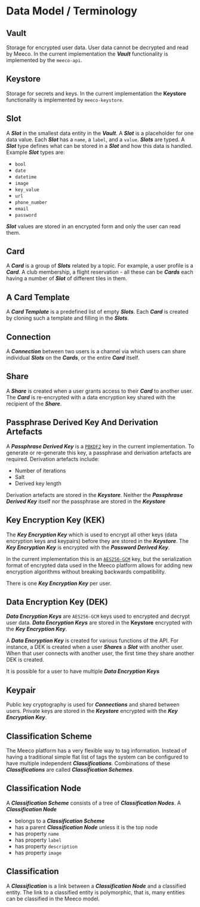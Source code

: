 # Data Model / Terminology

## Vault

Storage for encrypted user data. User data cannot be decrypted and read by Meeco. In the current implementation the **_Vault_** functionality is implemented by the `meeco-api`.

## Keystore

Storage for secrets and keys. In the current implementation the **Keystore** functionality is implemented by `meeco-keystore`.

## Slot

A **_Slot_** in the smallest data entity in the **_Vault_**. A **_Slot_** is a placeholder for one data value. Each **_Slot_** has a `name`, a `label`, and a `value`. **_Slots_** are typed. A **_Slot_** type defines what can be stored in a **_Slot_** and how this data is handled. Example **_Slot_** types are:

- `bool`
- `date`
- `datetime`
- `image`
- `key_value`
- `url`
- `phone_number`
- `email`
- `password`

**_Slot_** values are stored in an encrypted form and only the user can read them.

## Card

A **_Card_** is a group of **_Slots_** related by a topic. For example, a user profile is a **_Card_**. A club membership, a flight reservation - all these can be **_Cards_** each having a number of **_Slot_** of different tiles in them.

## A Card Template

A **_Card Template_** is a predefined list of empty **_Slots_**. Each **_Card_** is created by cloning such a template and filling in the **_Slots_**.

## Connection

A **_Connection_** between two users is a channel via which users can share individual **_Slots_** on the **_Cards_**, or the entire **_Card_** itself.

## Share

A **_Share_** is created when a user grants access to their **_Card_** to another user.
The **_Card_** is re-encrypted with a data encryption key shared with the recipient of the **_Share_**.

## Passphrase Derived Key And Derivation Artefacts

A **_Passphrase Derived Key_** is a [`PBKDF2`](https://en.wikipedia.org/wiki/PBKDF2) key in the current implementation. To generate or re-generate this key, a passphrase and derivation artefacts are required. Derivation artefacts include:

- Number of iterations
- Salt
- Derived key length

Derivation artefacts are stored in the **_Keystore_**. Neither the **_Passphrase Derived Key_** itself nor the passphrase are stored in the **_Keystore_**

## Key Encryption Key (KEK)

The **_Key Encryption Key_** which is used to encrypt all other keys (data encryption keys and keypairs) before they are stored in the **_Keystore_**. The **_Key Encryption Key_** is encrypted with the **_Password Derived Key_**.

In the current implementation this is an [`AES256-GCM`](https://en.wikipedia.org/wiki/Advanced_Encryption_Standard) key, but the serialization format of encrypted data used in the Meeco platform allows for adding new encryption algorithms without breaking backwards compatibility.

There is one **_Key Encryption Key_** per user.

## Data Encryption Key (DEK)

**_Data Encryption Keys_** are `AES256-GCM` keys used to encrypted and decrypt user data. **_Data Encryption Keys_** are stored in the **Keystore** encrypted with the **_Key Encryption Key_**.

A **_Data Encryption Key_** is created for various functions of the API. For instance, a DEK is created when a user **_Shares_** a **_Slot_** with another user. When that user connects with another user, the first time they share another DEK is created.

It is possible for a user to have multiple **_Data Encryption Keys_**

## Keypair

Public key cryptography is used for **_Connections_** and shared between users. Private keys are stored in the **_Keystore_** encrypted with the **_Key Encryption Key_**.

## Classification Scheme

The Meeco platform has a very flexible way to tag information.
Instead of having a traditional simple flat list of tags the system can be
configured to have multiple independent **_Classifications_**.
Combinations of these **_Classifications_** are called **_Classification Schemes_**.

## Classification Node

A **_Classification Scheme_** consists of a tree of **_Classification Nodes_**.
A **_Classification Node_**

- belongs to a **_Classification Scheme_**
- has a parent **_Classification Node_** unless it is the top node
- has property `name`
- has property `label`
- has property `description`
- has property `image`

## Classification

A **_Classification_** is a link between a **_Classification Node_** and a classified entity.
The link to a classified entity is polymorphic, that is, many entities can be classified in the
Meeco model.
